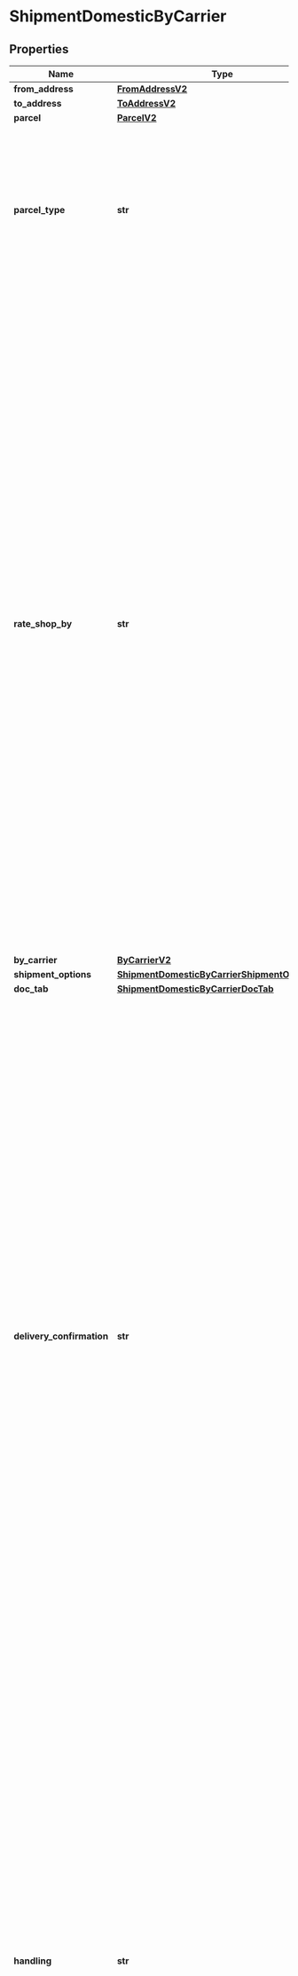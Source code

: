 # ShipmentDomesticByCarrier


## Properties

Name | Type | Description | Notes
------------ | ------------- | ------------- | -------------
**from_address** | [**FromAddressV2**](FromAddressV2.md) |  | 
**to_address** | [**ToAddressV2**](ToAddressV2.md) |  | 
**parcel** | [**ParcelV2**](ParcelV2.md) |  | [optional] 
**parcel_type** | **str** | Parcel Type is required for creating a shipment while rating a parcel, which varies as per Carrier selection.&lt;br /&gt; ParcelType can have categories like Package, Envelopes, Paks, Boxes, Tube, etc. &lt;br /&gt; &#x60;Max length &#x3D; 30&#x60;  | 
**rate_shop_by** | **str** | RateShop, which is attached to an Enterprise or Location, is done through three approaches: by Carrier, by RateGroup, and by Ruleset. &lt;br /&gt;  Through Carrier, customers can choose the carriers as per requirement, based on which services, parcel types, and special services can be selected, and RateShop is done. &lt;br /&gt; Through RateGroup, customers can select the RateGroup, which has been divided into two categories: Cheapest (w.r.t. price) and Fastest (w.r.t. delivery hours). &lt;br /&gt; Through Ruleset, customers can define the Condition/rule for selecting carriers and their services, so they do not need to worry for Rate Shopping every time they create Shipment. For example, For a particular location, they can set one definite carrier, or apply RateGroup - Cheapest/Fastest. Similarly, for a particular amount like below $1000 Dollars, they can select a definite carrier service, based on RateGroup. | 
**by_carrier** | [**ByCarrierV2**](ByCarrierV2.md) |  | [optional] 
**shipment_options** | [**ShipmentDomesticByCarrierShipmentOptions**](ShipmentDomesticByCarrierShipmentOptions.md) |  | [optional] 
**doc_tab** | [**ShipmentDomesticByCarrierDocTab**](ShipmentDomesticByCarrierDocTab.md) |  | [optional] 
**delivery_confirmation** | **str** | Indicates the supporting special service or document as an evidence of shipment delivery.  For the delivery confirmation, user can select any of the following special services, but they may vary as per the carrier selection. &lt;br /&gt;   - Signature Required/ Indirect Signature Required : SIG   - Signed Hard Copy: SIGHC   - Delivery confirmation: DEL_CON   - Proof of age required (18 years) Adult Signature Required: ADULT_SIG   - Proof of age required (19 years): ADULT_SIG_19   - No Signature Required: NO_SIG   - Direct Signature Required: DIRECT_SIG   - Chain of Signature: COS       Carrier specific options:   - UPS supports *SIG and ADULT_SIG*.    - FedEx supports *SIG, ADULT_SIG, NO_SIG, and DIRECT_SIG*.   - Purolator supports *ADULT_SIG, NO_SIG, and COS*.   - GoFor supports *SIG*.   - CPC supports *SIG, SIGHC, DEL_CON, ADULT_SIG, ADULT_SIG_19, and NO_SIG*.      | [optional] 
**handling** | **str** | Few shipments need a special handling, and the reason can be fragile items or highly secured shipments. There might be other case scenarios. In a simple term, this field defines shipment handling, which provides users a capability to select handling options. &lt;br /&gt; User can select any of the following handling options (special services), but they may vary as per the carrier selection.   - Hold For Pickup: HOLD   - Saturday Delivery: SAT_DELIVERY   - UPS Premium Care: PREM_CARE   - Direct Delivery Only: DIRECT   - Additional Handling: ADD_HDL       Carrier specific options:   - UPS supports all handling options mentioned above.    - FedEx supports *HOLD, SAT_DELIVERY, and ADD_HDL*.   - Purolator supports *HOLD, SAT_DELIVERY, and ADD_HDL*.     | [optional] 
**insurance** | **str** | Indicates the insurance coverage, which is selected by users while create shipment - rate shopping. User can select below-mentioned special service for insurance:    - Declared Value Surcharge: INS      Carrier specific options:   - UPS, FedEx, Purolator, and CPC support special service *INS*.     | [optional] 
**references** | [**ReferenceV2**](ReferenceV2.md) |  | [optional] 
**metadata** | [**List[ShipmentDomesticByCarrierMetadataInner]**](ShipmentDomesticByCarrierMetadataInner.md) | Additional metadata that needs to be stored for this shipment can be added here.&lt;br /&gt; For now, &#39;Cost Account Name&#39; is supported. | [optional] 
**label_size** | **str** | Defines the label size of the Shipment, that is, the Shipping Label is available in different Doc Size. &lt;br /&gt; &#x60;Max length &#x3D; 10&#x60; | 
**label_type** | **str** | Defines the type of the Shipment.  &lt;br /&gt; &#x60;Max length &#x3D; 14&#x60; | 
**label_format** | **str** | Defines the file/format in which the label is printed.&lt;br /&gt; For ZPL2, DOC_4X6 will be supported, while for PDF, both the sizes are supported. &#x60;Max length &#x3D; 14&#x60; | 
**printer_alias_name** | **str** | Refers to a printer connected (directly or via network) to a computer. &#x60;Max length &#x3D; 60&#x60; | [optional] 
**date_of_shipment** | **date** | The date when shipment is created/shipped. The format of the Date is YYYY-MM-DD. | [optional] 
**delivery_option** | [**ShipmentDomesticByCarrierDeliveryOption**](ShipmentDomesticByCarrierDeliveryOption.md) |  | [optional] 

## Example

```python
from shipping.models.shipment_domestic_by_carrier import ShipmentDomesticByCarrier

# TODO update the JSON string below
json = "{}"
# create an instance of ShipmentDomesticByCarrier from a JSON string
shipment_domestic_by_carrier_instance = ShipmentDomesticByCarrier.from_json(json)
# print the JSON string representation of the object
print(ShipmentDomesticByCarrier.to_json())

# convert the object into a dict
shipment_domestic_by_carrier_dict = shipment_domestic_by_carrier_instance.to_dict()
# create an instance of ShipmentDomesticByCarrier from a dict
shipment_domestic_by_carrier_from_dict = ShipmentDomesticByCarrier.from_dict(shipment_domestic_by_carrier_dict)
```
[[Back to Model list]](../README.md#documentation-for-models) [[Back to API list]](../README.md#documentation-for-api-endpoints) [[Back to README]](../README.md)


